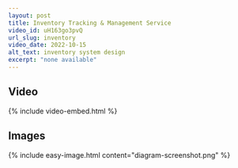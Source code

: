```yaml
---
layout: post
title: Inventory Tracking & Management Service
video_id: uH163go3pvQ
url_slug: inventory
video_date: 2022-10-15
alt_text: inventory system design
excerpt: "none available"
---
```



## Video

{% include video-embed.html %}


## Images

{% include easy-image.html content="diagram-screenshot.png" %}

